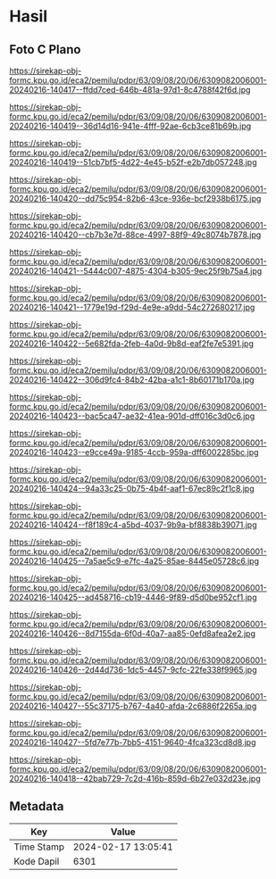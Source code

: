 # Hasil

## Foto C Plano

https://sirekap-obj-formc.kpu.go.id/eca2/pemilu/pdpr/63/09/08/20/06/6309082006001-20240216-140417--ffdd7ced-646b-481a-97d1-8c4788f42f6d.jpg

https://sirekap-obj-formc.kpu.go.id/eca2/pemilu/pdpr/63/09/08/20/06/6309082006001-20240216-140419--36d14d16-941e-4fff-92ae-6cb3ce81b69b.jpg

https://sirekap-obj-formc.kpu.go.id/eca2/pemilu/pdpr/63/09/08/20/06/6309082006001-20240216-140419--51cb7bf5-4d22-4e45-b52f-e2b7db057248.jpg

https://sirekap-obj-formc.kpu.go.id/eca2/pemilu/pdpr/63/09/08/20/06/6309082006001-20240216-140420--dd75c954-82b6-43ce-936e-bcf2938b6175.jpg

https://sirekap-obj-formc.kpu.go.id/eca2/pemilu/pdpr/63/09/08/20/06/6309082006001-20240216-140420--cb7b3e7d-88ce-4997-88f9-49c8074b7878.jpg

https://sirekap-obj-formc.kpu.go.id/eca2/pemilu/pdpr/63/09/08/20/06/6309082006001-20240216-140421--5444c007-4875-4304-b305-9ec25f9b75a4.jpg

https://sirekap-obj-formc.kpu.go.id/eca2/pemilu/pdpr/63/09/08/20/06/6309082006001-20240216-140421--1779e19d-f29d-4e9e-a9dd-54c272680217.jpg

https://sirekap-obj-formc.kpu.go.id/eca2/pemilu/pdpr/63/09/08/20/06/6309082006001-20240216-140422--5e682fda-2feb-4a0d-9b8d-eaf2fe7e5391.jpg

https://sirekap-obj-formc.kpu.go.id/eca2/pemilu/pdpr/63/09/08/20/06/6309082006001-20240216-140422--306d9fc4-84b2-42ba-a1c1-8b60171b170a.jpg

https://sirekap-obj-formc.kpu.go.id/eca2/pemilu/pdpr/63/09/08/20/06/6309082006001-20240216-140423--bac5ca47-ae32-41ea-901d-dff016c3d0c6.jpg

https://sirekap-obj-formc.kpu.go.id/eca2/pemilu/pdpr/63/09/08/20/06/6309082006001-20240216-140423--e9cce49a-9185-4ccb-959a-dff6002285bc.jpg

https://sirekap-obj-formc.kpu.go.id/eca2/pemilu/pdpr/63/09/08/20/06/6309082006001-20240216-140424--94a33c25-0b75-4b4f-aaf1-67ec89c2f1c8.jpg

https://sirekap-obj-formc.kpu.go.id/eca2/pemilu/pdpr/63/09/08/20/06/6309082006001-20240216-140424--f8f189c4-a5bd-4037-9b9a-bf8838b39071.jpg

https://sirekap-obj-formc.kpu.go.id/eca2/pemilu/pdpr/63/09/08/20/06/6309082006001-20240216-140425--7a5ae5c9-e7fc-4a25-85ae-8445e05728c6.jpg

https://sirekap-obj-formc.kpu.go.id/eca2/pemilu/pdpr/63/09/08/20/06/6309082006001-20240216-140425--ad458716-cb19-4446-9f89-d5d0be952cf1.jpg

https://sirekap-obj-formc.kpu.go.id/eca2/pemilu/pdpr/63/09/08/20/06/6309082006001-20240216-140426--8d7155da-6f0d-40a7-aa85-0efd8afea2e2.jpg

https://sirekap-obj-formc.kpu.go.id/eca2/pemilu/pdpr/63/09/08/20/06/6309082006001-20240216-140426--2d44d736-1dc5-4457-9cfc-22fe338f9965.jpg

https://sirekap-obj-formc.kpu.go.id/eca2/pemilu/pdpr/63/09/08/20/06/6309082006001-20240216-140427--55c37175-b767-4a40-afda-2c6886f2265a.jpg

https://sirekap-obj-formc.kpu.go.id/eca2/pemilu/pdpr/63/09/08/20/06/6309082006001-20240216-140427--5fd7e77b-7bb5-4151-9640-4fca323cd8d8.jpg

https://sirekap-obj-formc.kpu.go.id/eca2/pemilu/pdpr/63/09/08/20/06/6309082006001-20240216-140418--42bab729-7c2d-416b-859d-6b27e032d23e.jpg


## Metadata

| Key        | Value               |
| ---------- | ------------------- |
| Time Stamp | 2024-02-17 13:05:41 |
| Kode Dapil | 6301                |



